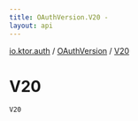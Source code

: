 ```yaml
---
title: OAuthVersion.V20 - 
layout: api
---
```


<div class='api-docs-breadcrumbs'><a href="../index.html">io.ktor.auth</a> / <a href="index.html">OAuthVersion</a> / <a href="./-v20.html">V20</a></div>

# V20

<div class="signature"><code><span class="identifier">V20</span></code></div>
